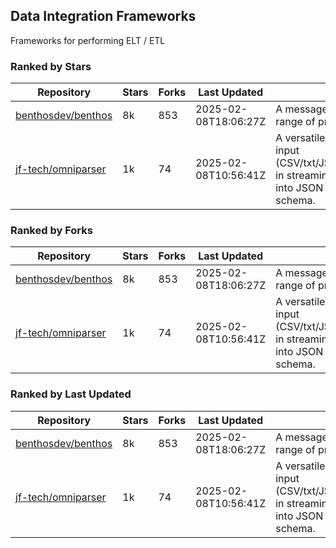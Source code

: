 ## Data Integration Frameworks

Frameworks for performing ELT / ETL

### Ranked by Stars

| Repository | Stars | Forks | Last Updated | Description | 
|------------|-------|-------|--------------|-------------|
| [benthosdev/benthos](https://github.com/benthosdev/benthos) | 8k | 853 | 2025-02-08T18:06:27Z |  A message streaming bridge between a range of protocols. |
| [jf-tech/omniparser](https://github.com/jf-tech/omniparser) | 1k | 74 | 2025-02-08T10:56:41Z |  A versatile ETL library that parses text input (CSV/txt/JSON/XML/EDI/X12/EDIFACT/etc) in streaming fashion and transforms data into JSON output using data-driven schema. |

### Ranked by Forks

| Repository | Stars | Forks | Last Updated | Description | 
|------------|-------|-------|--------------|-------------|
| [benthosdev/benthos](https://github.com/benthosdev/benthos) | 8k | 853 | 2025-02-08T18:06:27Z |  A message streaming bridge between a range of protocols. |
| [jf-tech/omniparser](https://github.com/jf-tech/omniparser) | 1k | 74 | 2025-02-08T10:56:41Z |  A versatile ETL library that parses text input (CSV/txt/JSON/XML/EDI/X12/EDIFACT/etc) in streaming fashion and transforms data into JSON output using data-driven schema. |

### Ranked by Last Updated

| Repository | Stars | Forks | Last Updated | Description | 
|------------|-------|-------|--------------|-------------|
| [benthosdev/benthos](https://github.com/benthosdev/benthos) | 8k | 853 | 2025-02-08T18:06:27Z |  A message streaming bridge between a range of protocols. |
| [jf-tech/omniparser](https://github.com/jf-tech/omniparser) | 1k | 74 | 2025-02-08T10:56:41Z |  A versatile ETL library that parses text input (CSV/txt/JSON/XML/EDI/X12/EDIFACT/etc) in streaming fashion and transforms data into JSON output using data-driven schema. |

